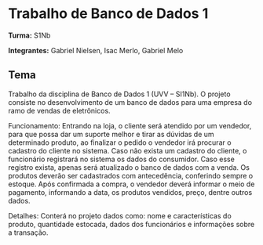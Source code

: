 # Trabalho de Banco de Dados 1

**Turma:** S1Nb

**Integrantes:** Gabriel Nielsen, Isac Merlo, Gabriel Melo

## Tema

Trabalho da disciplina de Banco de Dados 1 (UVV – SI1Nb). O projeto consiste no desenvolvimento de um banco de dados para uma empresa do ramo de vendas de eletrônicos.

Funcionamento:
Entrando na loja, o cliente será atendido por um vendedor, para que possa dar um suporte melhor e tirar as dúvidas de um determinado produto, ao finalizar o pedido o vendedor irá procurar o cadastro do cliente no sistema. Caso não exista um cadastro do cliente, o funcionário registrará no sistema os dados do consumidor. Caso esse registro exista, apenas será atualizado o banco de dados com a venda. Os produtos deverão ser cadastrados com antecedência, conferindo sempre o estoque. Após confirmada a compra, o vendedor deverá informar o meio de pagamento, informando a data, os produtos vendidos, preço, dentre outros dados.

Detalhes:
Conterá no projeto dados como: nome e características do produto, quantidade estocada, dados dos funcionários e informações sobre a transação. 
